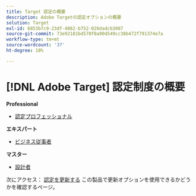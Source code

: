 ```yaml
---
title: Target 認定の概要
description: Adobe Targetの認定オプションの概要
solution: Target
exl-id: 6853b7c9-23df-4082-b752-026dadcb3087
source-git-commit: 73e92181bd570f0a90d549cc38b472f791374e7a
workflow-type: tm+mt
source-wordcount: '37'
ht-degree: 18%

---
```


# [!DNL Adobe Target] 認定制度の概要

**Professional**

* [認定プロフェッショナル](/help/certifications/at/at-p-business.md) <!--AD0-E408-->

**エキスパート**

* [ビジネス従事者](/help/certifications/at/at-e-business.md) <!--AD0-E406-->

**マスター**

* [設計者](/help/certifications/at/at-m-architect0623.md) <!--AD0-E409-->

次にアクセス： [認定を更新する](/help/certifications/renew.md) この製品で更新オプションを使用できるかどうかを確認するページ。
